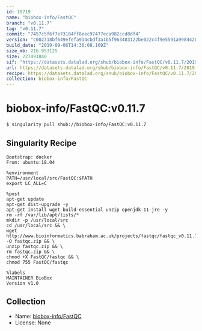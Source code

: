 ```yaml
---
id: 10719
name: "biobox-info/FastQC"
branch: "v0.11.7"
tag: "v0.11.7"
commit: "7457c5f6f7e73184ff8eec97477eca982ccd8df4"
version: "c002718bf649efefa914cbdf3a1b5f963483122be022c4f9e5591a998442897e"
build_date: "2019-09-06T14:36:08.109Z"
size_mb: 216.953125
size: 227491840
sif: "https://datasets.datalad.org/shub/biobox-info/FastQC/v0.11.7/2019-09-06-7457c5f6-c002718b/c002718bf649efefa914cbdf3a1b5f963483122be022c4f9e5591a998442897e.sif"
url: https://datasets.datalad.org/shub/biobox-info/FastQC/v0.11.7/2019-09-06-7457c5f6-c002718b/
recipe: https://datasets.datalad.org/shub/biobox-info/FastQC/v0.11.7/2019-09-06-7457c5f6-c002718b/Singularity
collection: biobox-info/FastQC
---
```


# biobox-info/FastQC:v0.11.7

```bash
$ singularity pull shub://biobox-info/FastQC:v0.11.7
```

## Singularity Recipe

```singularity
Bootstrap: docker
From: ubuntu:18.04

%environment
PATH=/usr/local/src/FastQC:$PATH
export LC_ALL=C

%post
apt-get update 
apt-get dist-upgrade -y 
apt-get install wget build-essential unzip openjdk-11-jre -y 
rm -rf /var/lib/apt/lists/*
mkdir -p /usr/local/src
cd /usr/local/src && \
wget http://www.bioinformatics.babraham.ac.uk/projects/fastqc/fastqc_v0.11.7.zip -O fastqc.zip && \
unzip fastqc.zip && \
rm fastqc.zip && \
chmod +X FastQC/fastqc && \
chmod 755 FastQC/fastqc

%labels
MAINTAINER BioBox
Version v1.0
```

## Collection

 - Name: [biobox-info/FastQC](https://github.com/biobox-info/FastQC)
 - License: None

